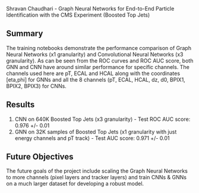 Shravan Chaudhari - Graph Neural Networks for End-to-End Particle Identification with the CMS Experiment (Boosted Top Jets)

## Summary
The training notebooks demonstrate the performance comparison of Graph Neural Networks (x1 granularity) and Convolutional Neural Networks (x3 granularity). As can be seen from the ROC curves and ROC AUC score, both GNN and CNN have around similar performance for specific channels. The channels used here are pT, ECAL and HCAL along with the coordinates [eta,phi] for GNNs and all the 8 channels (pT, ECAL, HCAL, dz, d0, BPIX1, BPIX2, BPIX3) for CNNs. 

## Results
1) CNN on 640K Boosted Top Jets (x3 granularity) - Test ROC AUC score: 0.976 +/- 0.01
2) GNN on 32K samples of Boosted Top Jets (x1 granularity with just energy channels and pT track) - Test AUC score: 0.971 +/- 0.01

## Future Objectives
The future goals of the project include scaling the Graph Neural Networks to more channels (pixel layers and tracker layers) and train CNNs & GNNs on a much larger dataset for developing a robust model. 
